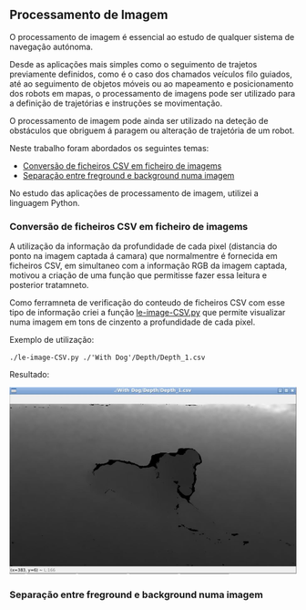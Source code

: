 ## Processamento de Imagem

O processamento de imagem é essencial ao estudo de qualquer sistema de navegação autónoma.

Desde as aplicações mais simples como o seguimento de trajetos previamente definidos, como é o caso dos chamados veículos filo guiados, até ao seguimento de objetos móveis ou ao mapeamento e posicionamento dos robots em mapas, o processamento de imagens pode ser utilizado para a definição de trajetórias e instruções se movimentação.

O processamento de imagem pode ainda ser utilizado na deteção de obstáculos que obriguem á paragem ou alteração de trajetória de um robot.

Neste trabalho foram abordados os seguintes temas:

- [Conversão de ficheiros CSV em ficheiro de imagems](#conversão-de-ficheiros-csv-em-ficheiro-de-imagems)
- [Separação entre freground e background numa imagem]()

No estudo das aplicações de processamento de imagem, utilizei a linguagem Python.

### Conversão de ficheiros CSV em ficheiro de imagems
A utilização da informação da profundidade de cada pixel (distancia do ponto na imagem captada á camara) que normalmentre é fornecida em ficheiros CSV, em simultaneo com a informação RGB da imagem captada, motivou a criação de uma função que permitisse fazer essa leitura e posterior tratamneto.

Como ferramneta de verificação do conteudo de ficheiros CSV com esse tipo de informação criei a função [le-image-CSV.py]() que permite visualizar numa imagem em tons de cinzento a profundidade de cada pixel.

Exemplo de utilização:

    ./le-image-CSV.py ./'With Dog'/Depth/Depth_1.csv

Resultado:

![dogDepth_1.csv.jpg](../imgs/dogDepth_1.csv.jpg)

### Separação entre freground e background numa imagem
